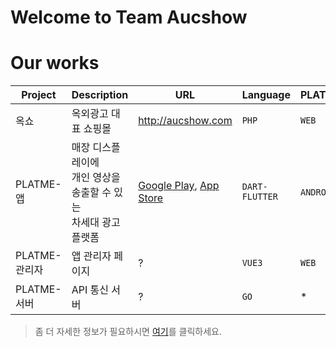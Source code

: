 # Welcome to Team Aucshow



# Our works

|  Project       |Description                                                       |URL                          |Language                      | PLATFORM     |
|----------------|------------------------------------------------------------------|-----------------------------|------------------------------|--------------|
|옥쇼            |옥외광고 대표 쇼핑몰                                                | http://aucshow.com          |`PHP`                         |`WEB`   |
|PLATME-앱       |매장 디스플레이에<br/>개인 영상을 송출할 수 있는<br/>차세대 광고 플랫폼| [Google Play](https://play.google.com/store/apps/details?id=com.aucshow.platme), [App Store](https://apps.apple.com/kr/app/pl-me/id6444322824)                           |`DART-FLUTTER`                |`ANDROID` `IOS`|
|PLATME-관리자   |앱 관리자 페이지                                                    | ?                           |`VUE3`                        |`WEB`   |
|PLATME-서버     |API 통신 서버                                                      | ?                           |`GO`                          | * |

> 좀 더 자세한 정보가 필요하시면 [여기](https://aucshow.com/about-us)를 클릭하세요.
